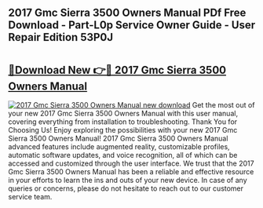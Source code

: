 ## 2017 Gmc Sierra 3500 Owners Manual PDf Free Download - Part-L0p Service Owner Guide - User Repair Edition 53P0J

# <h2><a href="http://bc60184.oget.top/?id=2017+Gmc+Sierra+3500+Owners+Manual">🔗Download New 👉🔴 2017 Gmc Sierra 3500 Owners Manual</a></h2>

[![2017 Gmc Sierra 3500 Owners Manual new download](https://i.imgur.com/5g1atiW.png)](http://bc60184.oget.top/?id=2017+Gmc+Sierra+3500+Owners+Manual)
Get the most out of your new 2017 Gmc Sierra 3500 Owners Manual with this user manual, covering everything from installation to troubleshooting. Thank You for Choosing Us! Enjoy exploring the possibilities with your new 2017 Gmc Sierra 3500 Owners Manual! 2017 Gmc Sierra 3500 Owners Manual advanced features include augmented reality, customizable profiles, automatic software updates, and voice recognition, all of which can be accessed and customized through the user interface. We trust that the 2017 Gmc Sierra 3500 Owners Manual has been a reliable and effective resource in your efforts to learn the ins and outs of your new device. In case of any queries or concerns, please do not hesitate to reach out to our customer service team.
